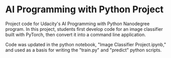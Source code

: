 # AI Programming with Python Project

Project code for Udacity's AI Programming with Python Nanodegree program. In this project, students first develop code for an image classifier built with PyTorch, then convert it into a command line application.

Code was updated in the python notebook, "Image Classifier Project.ipynb," and used as a basis for writing the "train.py" and "predict" python scripts.
